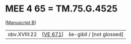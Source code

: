 # MEE 4 65 = TM.75.G.4525

[[Manuscript B]]

|              |            |                          |
| ------------ | ---------- | ------------------------ |
| obv.XVIII:22 | [[VE 671]] | še-gibil / [not glossed] |

[//begin]: # "Autogenerated link references for markdown compatibility"
[Manuscript B]: <Manuscript B> "Manuscript B"
[VE 671]: <VE 671> "VE 671 𒊺𒉋"
[//end]: # "Autogenerated link references"